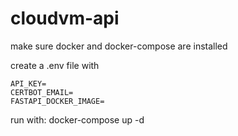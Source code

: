 # cloudvm-api

make sure docker and docker-compose are installed

create a .env file with
```
API_KEY=
CERTBOT_EMAIL=
FASTAPI_DOCKER_IMAGE=
```

run with:
docker-compose up -d
